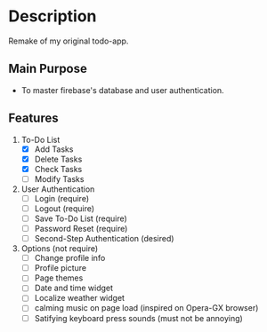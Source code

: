 # Description

Remake of my original todo-app.

## Main Purpose

- To master firebase's database and user authentication.

## Features

1. To-Do List  
    - [x] Add Tasks  
    - [x] Delete Tasks  
    - [x] Check Tasks
    - [ ] Modify Tasks  
2. User Authentication
    - [ ] Login (require)
    - [ ] Logout (require)
    - [ ] Save To-Do List (require)
    - [ ] Password Reset (require)
    - [ ] Second-Step Authentication (desired)
3. Options (not require)
    - [ ] Change profile info
    - [ ] Profile picture
    - [ ] Page themes
    - [ ] Date and time widget
    - [ ] Localize weather widget
    - [ ] calming music on page load (inspired on Opera-GX browser)
    - [ ] Satifying keyboard press sounds (must not be annoying)